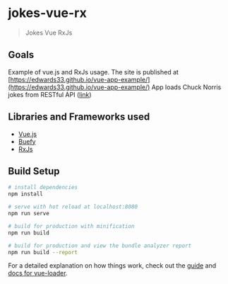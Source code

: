 # jokes-vue-rx

> Jokes Vue RxJs

## Goals

Example of vue.js and RxJs usage.
The site is published at [https://edwards33.github.io/vue-app-example/](https://edwards33.github.io/vue-app-example/)
App loads Chuck Norris jokes from RESTful API ([link](http://www.icndb.com/))

## Libraries and Frameworks used

* [Vue.js](https://vuejs.org)
* [Buefy](https://buefy.github.io/#/)
* [RxJs](https://rxjs-dev.firebaseapp.com/)

## Build Setup

``` bash
# install dependencies
npm install

# serve with hot reload at localhost:8080
npm run serve

# build for production with minification
npm run build

# build for production and view the bundle analyzer report
npm run build --report
```

For a detailed explanation on how things work, check out the [guide](http://vuejs-templates.github.io/webpack/) and [docs for vue-loader](http://vuejs.github.io/vue-loader).